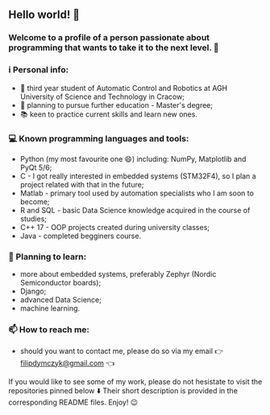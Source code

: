 ## Hello world! 👋
### Welcome to a profile of a person passionate about programming that wants to take it to the next level. 🚀

### :information_source: Personal info:
- 🤖 third year student of Automatic Control and Robotics at AGH University of Science and Technology in Cracow;
- :roller_coaster: planning to pursue further education - Master's degree;
- :books: keen to practice current skills and learn new ones.

### 💻 Known programming languages and tools:
- Python (my most favourite one 😄) including: NumPy, Matplotlib and PyQt 5/6;
- C - I got really interested in embedded systems (STM32F4), so I plan a project related with that in the future;
- Matlab - primary tool used by automation specialists who I am soon to become;
- R and SQL - basic Data Science knowledge acquired in the course of studies;
- C++ 17 - OOP projects created during university classes;
- Java - completed begginers course.

### 🌱 Planning to learn:
- more about embedded systems, preferably Zephyr (Nordic Semiconductor boards);
- Django;
- advanced Data Science;
- machine learning.

### 📫 How to reach me:
- should you want to contact me, please do so via my email :point_right: filipdymczyk@gmail.com :point_left:

If you would like to see some of my work, please do not hesistate to visit the repositories pinned below :arrow_down:
Their short description is provided in the corresponding README files. Enjoy! :wink:


    
<!--
**Filip-Dymczyk/Filip-Dymczyk** is a ✨ _special_ ✨ repository because its `README.md` (this file) appears on your GitHub profile.

Here are some ideas to get you started:

- 🔭 I’m currently working on ...
- 🌱 I’m currently learning ...
- 👯 I’m looking to collaborate on ...
- 🤔 I’m looking for help with ...
- 💬 Ask me about ...
- 📫 How to reach me: ...
- 😄 Pronouns: ...
- ⚡ Fun fact: ...
-->
